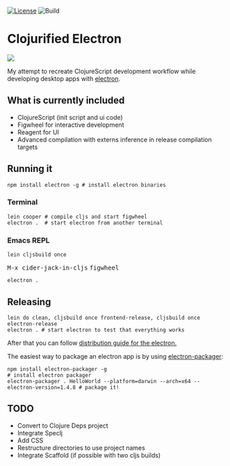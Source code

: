 [![License](http://img.shields.io/:license-mit-blue.svg)](https://github.com/Gonzih/cljs-electron/blob/master/LICENSE.md)
![Build](https://github.com/Gonzih/cljs-electron/workflows/CI/badge.svg)

# Clojurified Electron

![](https://raw.githubusercontent.com/Gonzih/cljs-electron/master/demo.gif)

My attempt to recreate ClojureScript development workflow while developing desktop apps with [electron](http://electron.atom.io/).

## What is currently included

* ClojureScript (init script and ui code)
* Figwheel for interactive development
* Reagent for UI
* Advanced compilation with externs inference in release compilation targets

## Running it

```shell
npm install electron -g # install electron binaries
```

### Terminal
```shell
lein cooper # compile cljs and start figwheel
electron .  # start electron from another terminal
```

### Emacs REPL
```shell
lein cljsbuild once
```

<kbd>M-x cider-jack-in-cljs</kbd>
<kbd>figwheel</kbd>

```shell
electron .
```

## Releasing

```shell
lein do clean, cljsbuild once frontend-release, cljsbuild once electron-release
electron . # start electron to test that everything works
```

After that you can follow [distribution guide for the electron.](https://github.com/atom/electron/blob/master/docs/tutorial/application-distribution.md)

The easiest way to package an electron app is by using [electron-packager](https://github.com/maxogden/electron-packager):

```shell
npm install electron-packager -g                                            # install electron packager
electron-packager . HelloWorld --platform=darwin --arch=x64 --electron-version=1.4.8 # package it!
```

## TODO

- Convert to Clojure Deps project
- Integrate Speclj
- Add CSS
- Restructure directories to use project names
- Integrate Scaffold (if possible with two cljs builds)
